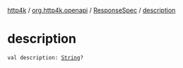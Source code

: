 [http4k](../../index.md) / [org.http4k.openapi](../index.md) / [ResponseSpec](index.md) / [description](./description.md)

# description

`val description: `[`String`](https://kotlinlang.org/api/latest/jvm/stdlib/kotlin/-string/index.html)`?`